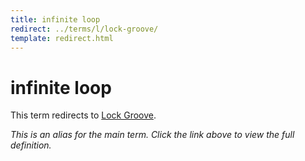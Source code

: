 ```yaml
---
title: infinite loop
redirect: ../terms/l/lock-groove/
template: redirect.html
---
```


# infinite loop

This term redirects to [Lock Groove](../terms/l/lock-groove/).

*This is an alias for the main term. Click the link above to view the full definition.*
